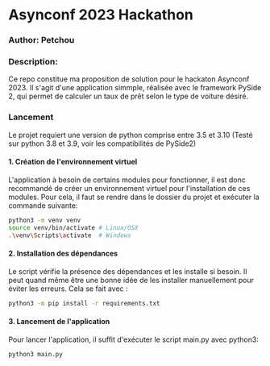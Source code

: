 # Asynconf 2023 Hackathon

### Author: Petchou

### Description:
Ce repo constitue ma proposition de solution pour le hackaton Asynconf 2023. Il s'agit d'une application simmple, réalisée avec le framework PySide 2, qui permet de calculer un taux de prêt selon le type de voiture désiré.

### Lancement
Le projet requiert une version de python comprise entre 3.5 et 3.10 (Testé sur python 3.8 et 3.9, voir les compatibilités de PySide2)

#### 1. Création de l'environnement virtuel
L'application à besoin de certains modules pour fonctionner, il est donc recommandé de créer un environnement virtuel pour l'installation de ces modules. Pour cela, il faut se rendre dans le dossier du projet et exécuter la commande suivante:
```bash
python3 -m venv venv
source venv/bin/activate # Linux/OSX
.\venv\Scripts\activate  # Windows
```

#### 2. Installation des dépendances
Le script vérifie la présence des dépendances et les installe si besoin. Il peut quand même être une bonne idée de les installer manuellement pour éviter les erreurs. Cela se fait avec :

```bash
python3 -m pip install -r requirements.txt
```

#### 3. Lancement de l'application
Pour lancer l'application, il suffit d'exécuter le script main.py avec python3:
```bash
python3 main.py
```